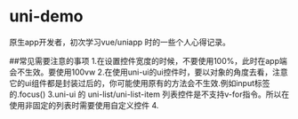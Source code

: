# uni-demo
 原生app开发者，初次学习vue/uniapp 时的一些个人心得记录。
	
##常见需要注意的事项
	1.在设置控件宽度的时候，不要使用100%，此时在app端会不生效。要使用100vw
	2.在使用uni-ui的ui控件时，要以对象的角度去看，注意它的ui组件都是封装过后的，你可能使用原有的方法会不生效.例如input标签的.focus()
	3.uni-ui 的 uni-list/uni-list-item 列表控件是不支持v-for指令。所以在使用非固定的列表时需要使用自定义控件
	4.